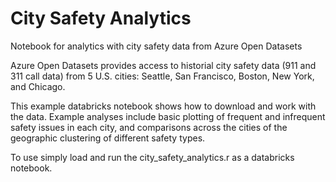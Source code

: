 # City Safety Analytics

Notebook for analytics with city safety data from Azure Open Datasets

Azure Open Datasets provides access to historial city safety data (911 and 311 call data) from 5 U.S. cities: Seattle, San Francisco, Boston, New York, and Chicago. 

This example databricks notebook shows how to download and work with the data. Example analyses include basic plotting of frequent and infrequent safety issues in each city, and comparisons across the cities of the geographic clustering of different safety types.

To use simply load and run the city_safety_analytics.r as a databricks notebook.
